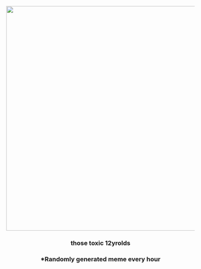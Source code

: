 <p align="center">
        <img src="https://i.redd.it/nir6y7d4rc691.gif" width="600" height="600">
        </p>
        <h3 align="center">those toxic 12yrolds</h3>
        <h3 align="center">*Randomly generated meme every hour</h3>
    